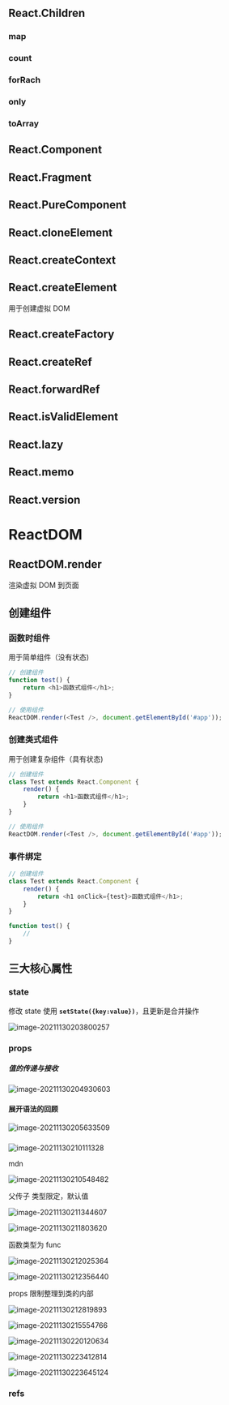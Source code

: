 ## React.Children

### map

### count

### forRach

### only

### toArray

## React.Component

## React.Fragment

## React.PureComponent

## React.cloneElement

## React.createContext

## React.createElement

用于创建虚拟 DOM

## React.createFactory

## React.createRef

## React.forwardRef

## React.isValidElement

## React.lazy

## React.memo

## React.version

# ReactDOM

## ReactDOM.render

渲染虚拟 DOM 到页面

## 创建组件

### 函数时组件

用于简单组件（没有状态)

```javascript
// 创建组件
function test() {
    return <h1>函数式组件</h1>;
}

// 使用组件
ReactDOM.render(<Test />, document.getElementById('#app'));
```

### 创建类式组件

用于创建复杂组件（具有状态)

```javascript
// 创建组件
class Test extends React.Component {
    render() {
        return <h1>函数式组件</h1>;
    }
}

// 使用组件
ReactDOM.render(<Test />, document.getElementById('#app'));
```

### 事件绑定

```javascript
// 创建组件
class Test extends React.Component {
    render() {
        return <h1 onClick={test}>函数式组件</h1>;
    }
}

function test() {
    //
}
```

## 三大核心属性

### state

修改 state 使用 **`setState({key:value})`**，且更新是合并操作

![image-20211130203800257](https://blog-pic-store.oss-cn-beijing.aliyuncs.com/blog/image-20211130203800257.png)

### props

##### 值的传递与接收

![image-20211130204930603](https://blog-pic-store.oss-cn-beijing.aliyuncs.com/blog/image-20211130204930603.png)

#### 展开语法的回顾

![image-20211130205633509](https://blog-pic-store.oss-cn-beijing.aliyuncs.com/blog/image-20211130205633509.png)

#####

![image-20211130210111328](https://blog-pic-store.oss-cn-beijing.aliyuncs.com/blog/image-20211130210111328.png)

mdn

![image-20211130210548482](https://blog-pic-store.oss-cn-beijing.aliyuncs.com/blog/image-20211130210548482.png)

父传子 类型限定，默认值

![image-20211130211344607](https://blog-pic-store.oss-cn-beijing.aliyuncs.com/blog/image-20211130211344607.png)

![image-20211130211803620](https://blog-pic-store.oss-cn-beijing.aliyuncs.com/blog/image-20211130211803620.png)

函数类型为 func

![image-20211130212025364](https://blog-pic-store.oss-cn-beijing.aliyuncs.com/blog/image-20211130212025364.png)

![image-20211130212356440](https://blog-pic-store.oss-cn-beijing.aliyuncs.com/blog/image-20211130212356440.png)

props 限制整理到类的内部

![image-20211130212819893](https://blog-pic-store.oss-cn-beijing.aliyuncs.com/blog/image-20211130212819893.png)



![image-20211130215554766](https://blog-pic-store.oss-cn-beijing.aliyuncs.com/blog/image-20211130215554766.png)

![image-20211130220120634](https://blog-pic-store.oss-cn-beijing.aliyuncs.com/blog/image-20211130220120634.png)

![image-20211130223412814](https://blog-pic-store.oss-cn-beijing.aliyuncs.com/blog/image-20211130223412814.png)



![image-20211130223645124](https://blog-pic-store.oss-cn-beijing.aliyuncs.com/blog/image-20211130223645124.png)

### refs